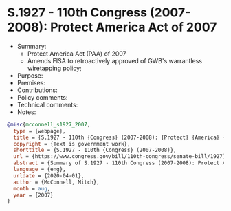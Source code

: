 # S.1927 - 110th Congress (2007-2008): Protect America Act of 2007

- Summary:
  - Protect America Act (PAA) of 2007
  - Amends FISA to retroactively approved of GWB's warrantless wiretapping policy;
- Purpose:
- Premises:
- Contributions:
- Policy comments:
- Technical comments:
- Notes:

```bib
@misc{mcconnell_s1927_2007,
  type = {webpage},
  title = {S.1927 - 110th {Congress} (2007-2008): {Protect} {America} {Act} of 2007},
  copyright = {Text is government work},
  shorttitle = {S.1927 - 110th {Congress} (2007-2008)},
  url = {https://www.congress.gov/bill/110th-congress/senate-bill/1927},
  abstract = {Summary of S.1927 - 110th Congress (2007-2008): Protect America Act of 2007},
  language = {eng},
  urldate = {2020-04-01},
  author = {McConnell, Mitch},
  month = aug,
  year = {2007}
}
```
